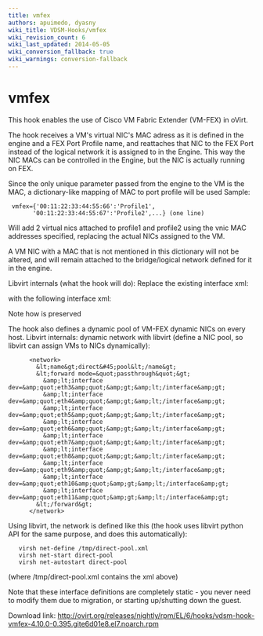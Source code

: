 ```yaml
---
title: vmfex
authors: apuimedo, dyasny
wiki_title: VDSM-Hooks/vmfex
wiki_revision_count: 6
wiki_last_updated: 2014-05-05
wiki_conversion_fallback: true
wiki_warnings: conversion-fallback
---
```


# vmfex

This hook enables the use of Cisco VM Fabric Extender (VM-FEX) in oVirt.

The hook receives a VM's virtual NIC's MAC adress as it is defined in the engine and a FEX Port Profile name, and reattaches that NIC to the FEX Port instead of the logical network it is assigned to in the Engine. This way the NIC MACs can be controlled in the Engine, but the NIC is actually running on FEX.

Since the only unique parameter passed from the engine to the VM is the MAC, a dictionary-like mapping of MAC to port profile will be used Sample:

     vmfex={'00:11:22:33:44:55:66':'Profile1',
           '00:11:22:33:44:55:67':'Profile2',...} (one line)

Will add 2 virtual nics attached to profile1 and profile2 using the vnic MAC addresses specified, replacing the actual NICs assigned to the VM.

A VM NIC with a MAC that is not mentioned in this dictionary will not be altered, and will remain attached to the bridge/logical network defined for it in the engine.

Libvirt internals (what the hook will do): Replace the existing interface xml:

with the following interface xml:

Note how <mac></mac> is preserved

The hook also defines a dynamic pool of VM-FEX dynamic NICs on every host. Libvirt internals: dynamic network with libvirt (define a NIC pool, so libvirt can assign VMs to NICs dynamically):

          <network>
            &lt;name&gt;direct&#45;pool&lt;/name&gt;
            &lt;forward mode=&quot;passthrough&quot;&gt;
              &amp;lt;interface dev=&amp;quot;eth3&amp;quot;&amp;gt;&amp;lt;/interface&amp;gt;
              &amp;lt;interface dev=&amp;quot;eth4&amp;quot;&amp;gt;&amp;lt;/interface&amp;gt;
              &amp;lt;interface dev=&amp;quot;eth5&amp;quot;&amp;gt;&amp;lt;/interface&amp;gt;
              &amp;lt;interface dev=&amp;quot;eth6&amp;quot;&amp;gt;&amp;lt;/interface&amp;gt;
              &amp;lt;interface dev=&amp;quot;eth7&amp;quot;&amp;gt;&amp;lt;/interface&amp;gt;
              &amp;lt;interface dev=&amp;quot;eth8&amp;quot;&amp;gt;&amp;lt;/interface&amp;gt;
              &amp;lt;interface dev=&amp;quot;eth9&amp;quot;&amp;gt;&amp;lt;/interface&amp;gt;
              &amp;lt;interface dev=&amp;quot;eth10&amp;quot;&amp;gt;&amp;lt;/interface&amp;gt;
              &amp;lt;interface dev=&amp;quot;eth11&amp;quot;&amp;gt;&amp;lt;/interface&amp;gt;
            &lt;/forward&gt;
          </network>

Using libvirt, the network is defined like this (the hook uses libvirt python API for the same purpose, and does this automatically):

       virsh net-define /tmp/direct-pool.xml
       virsh net-start direct-pool
       virsh net-autostart direct-pool

(where /tmp/direct-pool.xml contains the xml above)

Note that these interface definitions are completely static - you never need to modify them due to migration, or starting up/shutting down the guest.

Download link: <http://ovirt.org/releases/nightly/rpm/EL/6/hooks/vdsm-hook-vmfex-4.10.0-0.395.gite6d01e8.el7.noarch.rpm>
